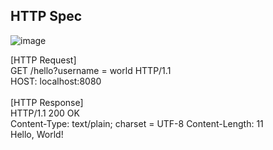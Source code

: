 HTTP Spec</br>
---------
![image](https://user-images.githubusercontent.com/70207093/151931506-ff2b0644-db1e-4a41-90ce-7de37773ea02.png)

[HTTP Request]</br>
GET /hello?username = world HTTP/1.1</br>
HOST: localhost:8080</br>
</br>
[HTTP Response]</br>
HTTP/1.1 200 OK</br>
Content-Type: text/plain; charset = UTF-8 Content-Length: 11</br>
Hello, World!</br>
